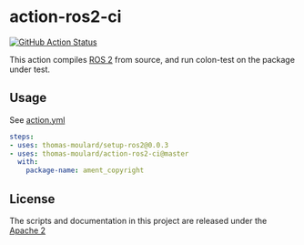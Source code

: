 # action-ros2-ci

[![GitHub Action Status](https://github.com/thomas-moulard/action-ros2-ci/workflows/Test%20action-ros2-ci/badge.svg)](https://github.com/thomas-moulard/action-ros2-ci)

This action compiles [ROS 2](https://index.ros.org/doc/ros2/) from source, and run colon-test on the package under test.

## Usage

See [action.yml](action.yml)

```yaml
steps:
- uses: thomas-moulard/setup-ros2@0.0.3
- uses: thomas-moulard/action-ros2-ci@master
  with:
    package-name: ament_copyright
```

## License

The scripts and documentation in this project are released under the [Apache 2](LICENSE)
